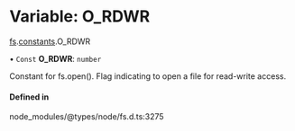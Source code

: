# Variable: O\_RDWR

[fs](../modules/fs.md).[constants](../modules/fs.constants.md).O_RDWR

• `Const` **O\_RDWR**: `number`

Constant for fs.open(). Flag indicating to open a file for read-write access.

#### Defined in

node_modules/@types/node/fs.d.ts:3275
